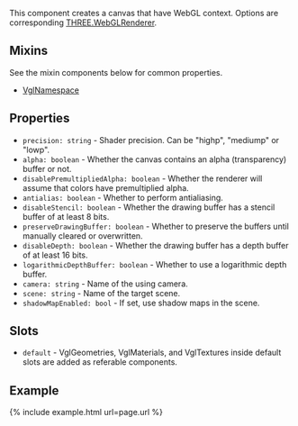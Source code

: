 This component creates a canvas that have WebGL context. Options are corresponding [THREE.WebGLRenderer](https://threejs.org/docs/index.html#api/core/Object3D).

## Mixins
See the mixin components below for common properties.
* [VglNamespace](vgl-namespace)

## Properties
* `precision: string` - Shader precision. Can be "highp", "mediump" or "lowp".
* `alpha: boolean` - Whether the canvas contains an alpha (transparency) buffer or not.
* `disablePremultipliedAlpha: boolean` - Whether the renderer will assume that colors have premultiplied alpha.
* `antialias: boolean` - Whether to perform antialiasing.
* `disableStencil: boolean` - Whether the drawing buffer has a stencil buffer of at least 8 bits.
* `preserveDrawingBuffer: boolean` - Whether to preserve the buffers until manually cleared or overwritten.
* `disableDepth: boolean` - Whether the drawing buffer has a depth buffer of at least 16 bits.
* `logarithmicDepthBuffer: boolean` - Whether to use a logarithmic depth buffer.
* `camera: string` - Name of the using camera.
* `scene: string` - Name of the target scene.
* `shadowMapEnabled: bool` - If set, use shadow maps in the scene.

## Slots
* `default` - VglGeometries, VglMaterials, and VglTextures inside default slots are added as referable components.

## Example
{% include example.html url=page.url %}
